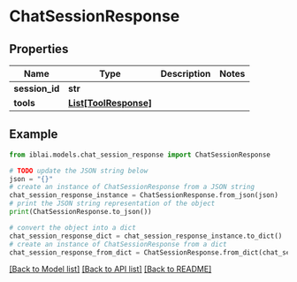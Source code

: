 # ChatSessionResponse


## Properties

Name | Type | Description | Notes
------------ | ------------- | ------------- | -------------
**session_id** | **str** |  | 
**tools** | [**List[ToolResponse]**](ToolResponse.md) |  | 

## Example

```python
from iblai.models.chat_session_response import ChatSessionResponse

# TODO update the JSON string below
json = "{}"
# create an instance of ChatSessionResponse from a JSON string
chat_session_response_instance = ChatSessionResponse.from_json(json)
# print the JSON string representation of the object
print(ChatSessionResponse.to_json())

# convert the object into a dict
chat_session_response_dict = chat_session_response_instance.to_dict()
# create an instance of ChatSessionResponse from a dict
chat_session_response_from_dict = ChatSessionResponse.from_dict(chat_session_response_dict)
```
[[Back to Model list]](../README.md#documentation-for-models) [[Back to API list]](../README.md#documentation-for-api-endpoints) [[Back to README]](../README.md)


